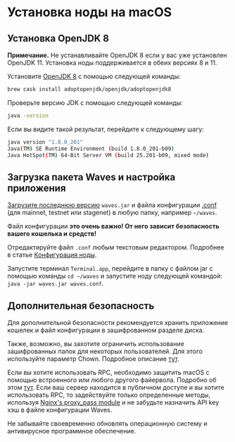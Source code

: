 # Установка ноды на macOS

## Установка OpenJDK 8

**Примечание.** Не устанавливайте OpenJDK 8 если у вас уже установлен OpenJDK 11. Установка ноды поддерживается в обеих версиях 8 и 11.

Установите [OpenJDK 8](https://github.com/AdoptOpenJDK/homebrew-openjdk) с помощью следующей команды:

```bash
brew cask install adoptopenjdk/openjdk/adoptopenjdk8
```

Проверьте версию JDK с помощью следующей команды:

```bash
java -version
```

Если вы видите такой результат, перейдите к следующему шагу:

```bash
java version "1.8.0_201"
Java(TM) SE Runtime Environment (build 1.8.0_201-b09)
Java HotSpot(TM) 64-Bit Server VM (build 25.201-b09, mixed mode)
```

## Загрузка пакета Waves и настройка приложения

[Загрузите последнюю версию](https://github.com/wavesplatform/Waves/releases) `waves.jar` и файла конфигурации [.conf](https://github.com/wavesplatform/Waves/tree/master/node) (для mainnet, testnet или stagenet) в любую папку, например `~/waves`.

Файл конфигурации **это очень важно! От него зависит безопасность вашего кошелька и средств!**

Отредактируйте файл `.conf` любым текстовым редактором. Подробнее в статье [Конфигурация ноды](/ru/waves-node/node-configuration).

Запустите терминал `Terminal.app`, перейдите в папку с файлом jar с помощью команды `cd ~/waves` и запустите ноду следующей командой: `java -jar waves.jar waves.conf`.

## Дополнительная безопасность

Для дополнительной безопасности рекомендуется хранить приложение кошелек и файл конфигурации в зашифрованном разделе диска.

Также, возможно, вы захотите ограничить использование зашифрованных папок для некоторых пользователей. Для этого используйте параметр Chown. Подробное описание [тут](http://ss64.com/osx/chown.html).

Если вы хотите использовать RPC, необходимо защитить macOS с помощью встроенного или любого другого файервола. Подробно об этом [тут](https://support.apple.com/en-us/HT201642). Если ваш сервер находится в публичном доступе и вы хотите использовать RPC, то задействуйте только определенные методы, используя [Nginx's proxy\_pass module](http://nginx.org/ru/docs/http/ngx_http_proxy_module.html) и не забудьте назначить API key хэш в файле конфигурации Waves.

Не забывайте своевременно обновлять операционную систему и антивирусное программное обеспечение.
